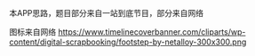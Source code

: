 本APP思路，题目部分来自一站到底节目，部分来自网络

图标来自网络
https://www.timelinecoverbanner.com/cliparts/wp-content/digital-scrapbooking/footstep-by-netalloy-300x300.png